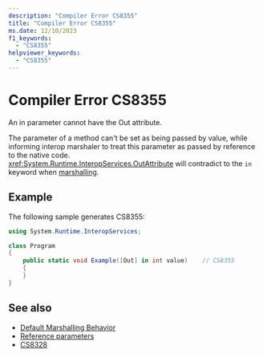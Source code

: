 ```yaml
---
description: "Compiler Error CS8355"
title: "Compiler Error CS8355"
ms.date: 12/10/2023
f1_keywords:
  - "CS8355"
helpviewer_keywords:
  - "CS8355"
---
```

# Compiler Error CS8355

An in parameter cannot have the Out attribute.

The parameter of a method can't be set as being passed by value, while informing interop marshaler to treat this parameter as passed by reference to the native code.
<br/><xref:System.Runtime.InteropServices.OutAttribute> will contradict to the `in` keyword when [marshalling](../../../standard/native-interop/type-marshalling.md).

## Example

The following sample generates CS8355:

```csharp
using System.Runtime.InteropServices;

class Program
{
    public static void Example([Out] in int value)    // CS8355
    {
    }
}
```

## See also

- [Default Marshalling Behavior](default-marshalling-behavior.md)
- [Reference parameters](../keywords/method-parameters.md#reference-parameters)
- [CS8328](./cs8328.md)
